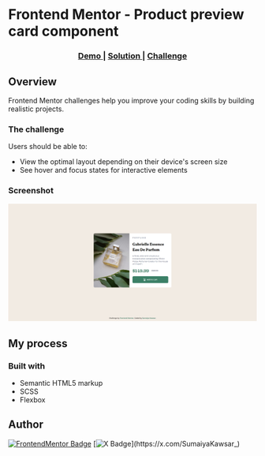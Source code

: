 # Frontend Mentor - Product preview card component

<div align="center">
  <h3>
    <a href="https://sumaiyakawsar.github.io/frontend-mentor-challenges-using-react/project12">
      Demo
    </a>
    <span> | </span>
    <a href="https://github.com/sumaiyakawsar/frontend-mentor-challenges-using-react/tree/main/src/pages/12-product-preview-card-component">
      Solution
    </a>
    <span> | </span>
    <a href="https://www.frontendmentor.io/challenges/product-preview-card-component-GO7UmttRfa">
      Challenge
    </a>
  </h3>
</div>




## Overview
 Frontend Mentor challenges help you improve your coding skills by building realistic projects. 

### The challenge
Users should be able to:

- View the optimal layout depending on their device's screen size
- See hover and focus states for interactive elements

### Screenshot

![Screenshot](../homepage/images/project12-product-preview-card-component.png)

## My process

### Built with

- Semantic HTML5 markup
- SCSS
- Flexbox 


<!-- ### What I learned

 
  -->
 



## Author

[![FrontendMentor Badge](https://img.shields.io/badge/-_SumaiyaKawsar_-3F54A3?style=plastic&labelColor=3F54A3&logo=frontend-mentor&logoColor=white&link=https://www.frontendmentor.io/profile/sumaiyakawsar)](https://www.frontendmentor.io/profile/sumaiyakawsar) [![X Badge](https://img.shields.io/badge/-_SumaiyaKawsar_-black?style=plastic&labelColor=black&logo=X&logoColor=white&link=https://x.com/SumaiyaKawsar_)](https://x.com/SumaiyaKawsar_)


 
 
